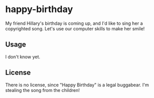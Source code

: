 # happy-birthday

My friend Hillary's birthday is coming up, and I'd like to sing her a
copyrighted song. Let's use our computer skills to make her smile!

## Usage

I don't know yet.

## License

There is no license, since "Happy Birthday" is a legal buggabear. I'm
stealing the song from the children!